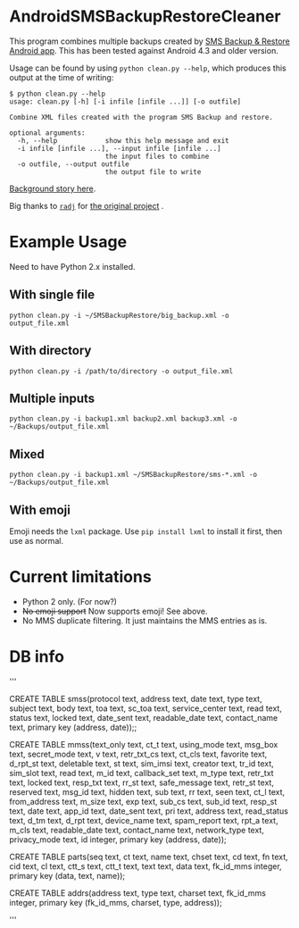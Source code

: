 AndroidSMSBackupRestoreCleaner
==============================

This program combines multiple backups created by [SMS Backup &amp; Restore Android app](https://play.google.com/store/apps/details?id=com.riteshsahu.SMSBackupRestore). This has been tested against Android 4.3 and older version.

Usage can be found by using `python clean.py --help`, which produces this output at the time of writing:
```
$ python clean.py --help
usage: clean.py [-h] [-i infile [infile ...]] [-o outfile]

Combine XML files created with the program SMS Backup and restore.

optional arguments:
  -h, --help            show this help message and exit
  -i infile [infile ...], --input infile [infile ...]
                        the input files to combine
  -o outfile, --output outfile
                        the output file to write
```

[Background story here](http://blog.radj.me/removing-duplicates-sms-backup-restore-xml-android).

Big thanks to [`radj`](https://github.com/radj) for [the original project](https://github.com/radj/AndroidSMSBackupRestoreCleaner) .

# Example Usage

Need to have Python 2.x installed.

## With single file
`python clean.py -i ~/SMSBackupRestore/big_backup.xml -o output_file.xml`

## With directory
`python clean.py -i /path/to/directory -o output_file.xml`

## Multiple inputs
`python clean.py -i backup1.xml backup2.xml backup3.xml -o ~/Backups/output_file.xml`

## Mixed
`python clean.py -i backup1.xml ~/SMSBackupRestore/sms-*.xml -o ~/Backups/output_file.xml`

## With emoji
Emoji needs the `lxml` package. Use `pip install lxml` to install it first, then use as normal.

# Current limitations
* Python 2 only. (For now?)
* ~~No emoji support~~ Now supports emoji! See above.
* No MMS duplicate filtering. It just maintains the MMS entries as is.

# DB info

'''

CREATE TABLE smss(protocol text, address text, date text, type text, subject text, body text, toa text, sc_toa text, service_center text, read text, status text, locked text, date_sent text, readable_date text, contact_name text, primary key (address, date));;

CREATE TABLE mmss(text_only text, ct_t text,
 using_mode text, msg_box text, secret_mode text,
  v text, retr_txt_cs text, ct_cls text, favorite text,
   d_rpt_st text, deletable text, st text, sim_imsi text,
    creator text, tr_id text, sim_slot text,
     read text, m_id text, callback_set text, m_type text, retr_txt text,
      locked text, resp_txt text, rr_st text, safe_message text,
       retr_st text, reserved text, msg_id text, hidden text,
        sub text, rr text, seen text, ct_l text, from_address text,
         m_size text, exp text, sub_cs text, sub_id text, resp_st text,
          date text, app_id text, date_sent text, pri text, address text,
           read_status text, d_tm text, d_rpt text, device_name text,
            spam_report text, rpt_a text, m_cls text, readable_date text,
             contact_name text, network_type text, privacy_mode text,
                  id integer,
                  primary key (address, date));
                  
CREATE TABLE parts(seq text,
ct text,
name text,
chset text,
cd text,
fn text,
cid text,
cl text,
ctt_s text,
ctt_t text,
text text,
data text,
fk_id_mms integer,
primary key (data, text, name));

CREATE TABLE addrs(address text,
type text,
charset text,
fk_id_mms integer,
primary key (fk_id_mms, charset, type, address));

'''